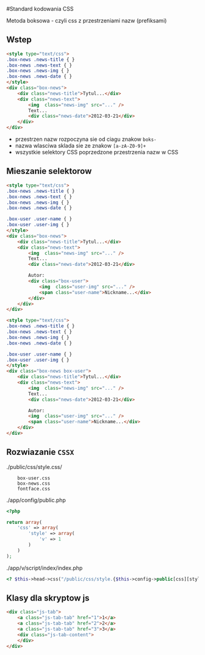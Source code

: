 #Standard kodowania CSS

Metoda boksowa - czyli css z przestrzeniami nazw (prefiksami)

## Wstep

```html
<style type="text/css">
.box-news .news-title { }
.box-news .news-text { }
.box-news .news-img { }
.box-news .news-date { }
</style>
<div class="box-news">
    <div class="news-title">Tytul...</div>
    <div class="news-text"> 
        <img  class="news-img" src="..." />
        Text...
        <div class="news-date">2012-03-21</div>
    </div>
</div>
```

- przestrzen nazw rozpoczyna sie od ciagu znakow `boks-`
- nazwa wlasciwa sklada sie ze znakow `[a-zA-Z0-9]+`
- wszystkie selektory CSS poprzedzone przestrzenia nazw w CSS

## Mieszanie selektorow

```html
<style type="text/css">
.box-news .news-title { }
.box-news .news-text { }
.box-news .news-img { }
.box-news .news-date { }

.box-user .user-name { }
.box-user .user-img { }
</style>
<div class="box-news">
    <div class="news-title">Tytul...</div>
    <div class="news-text"> 
        <img  class="news-img" src="..." />
        Text...
        <div class="news-date">2012-03-21</div>

        Autor:
        <div class="box-user">
            <img  class="user-img" src="..." />
            <span class="user-name">Nickname...</div>
        </div>
    </div>
</div>
```

```html
<style type="text/css">
.box-news .news-title { }
.box-news .news-text { }
.box-news .news-img { }
.box-news .news-date { }

.box-user .user-name { }
.box-user .user-img { }
</style>
<div class="box-news box-user">
    <div class="news-title">Tytul...</div>
    <div class="news-text"> 
        <img  class="news-img" src="..." />
        Text...
        <div class="news-date">2012-03-21</div>

        Autor:
        <img  class="user-img" src="..." />
        <span class="user-name">Nickname...</div>
    </div>
</div>
```

## Rozwiazanie `CSSX`

./public/css/style.css/

```
    box-user.css
    box-news.css
    fontface.css
```

./app/config/public.php

```php
<?php

return array(
    'css' => array(
        'style' => array(
            'v' => 1
        )
    )
);

```

./app/v/script/index/index.php

```php
<? $this->head->css("/public/css/style.{$this->config->public[css][style][v]}.css") ?>
```

## Klasy dla skryptow js

```html
<div class="js-tab">
    <a class="js-tab-tab" href="1">1</a>
    <a class="js-tab-tab" href="2">2</a>
    <a class="js-tab-tab" href="3">3</a>
    <div class="js-tab-content"> 
    </div>
</div>
```

